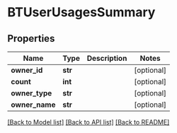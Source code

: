 # BTUserUsagesSummary

## Properties
Name | Type | Description | Notes
------------ | ------------- | ------------- | -------------
**owner_id** | **str** |  | [optional] 
**count** | **int** |  | [optional] 
**owner_type** | **str** |  | [optional] 
**owner_name** | **str** |  | [optional] 

[[Back to Model list]](../README.md#documentation-for-models) [[Back to API list]](../README.md#documentation-for-api-endpoints) [[Back to README]](../README.md)


